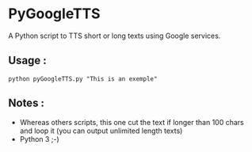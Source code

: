 # PyGoogleTTS

A Python script to TTS short or long texts using Google services.

## Usage :

 `python pyGoogleTTS.py "This is an exemple"`

## Notes :

- Whereas others scripts, this one cut the text if longer than 100 chars and loop it (you can output unlimited length texts)
- Python 3 ;-)
